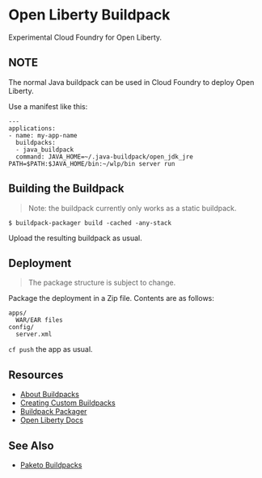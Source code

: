 # Open Liberty Buildpack

Experimental Cloud Foundry for Open Liberty.

## NOTE

The normal Java buildpack can be used in Cloud Foundry to deploy Open Liberty.

Use a manifest like this:

```
---
applications:
- name: my-app-name
  buildpacks:
  - java_buildpack
  command: JAVA_HOME=~/.java-buildpack/open_jdk_jre PATH=$PATH:$JAVA_HOME/bin:~/wlp/bin server run
```

## Building the Buildpack

> Note: the buildpack currently only works as a static buildpack.

```
$ buildpack-packager build -cached -any-stack
```

Upload the resulting buildpack as usual.

## Deployment

> The package structure is subject to change.

Package the deployment in a Zip file. Contents are as follows:

```
apps/
  WAR/EAR files
config/
  server.xml
```

`cf push` the app as usual.

## Resources

* [About Buildpacks](https://docs.cloudfoundry.org/buildpacks/understand-buildpacks.html)
* [Creating Custom Buildpacks](https://docs.cloudfoundry.org/buildpacks/custom.html)
* [Buildpack Packager](https://github.com/cloudfoundry/libbuildpack/tree/master/packager)
* [Open Liberty Docs](https://openliberty.io/docs/22.0.0.4/overview.html)

## See Also 

* [Paketo Buildpacks](https://github.com/paketo-buildpacks/liberty)
